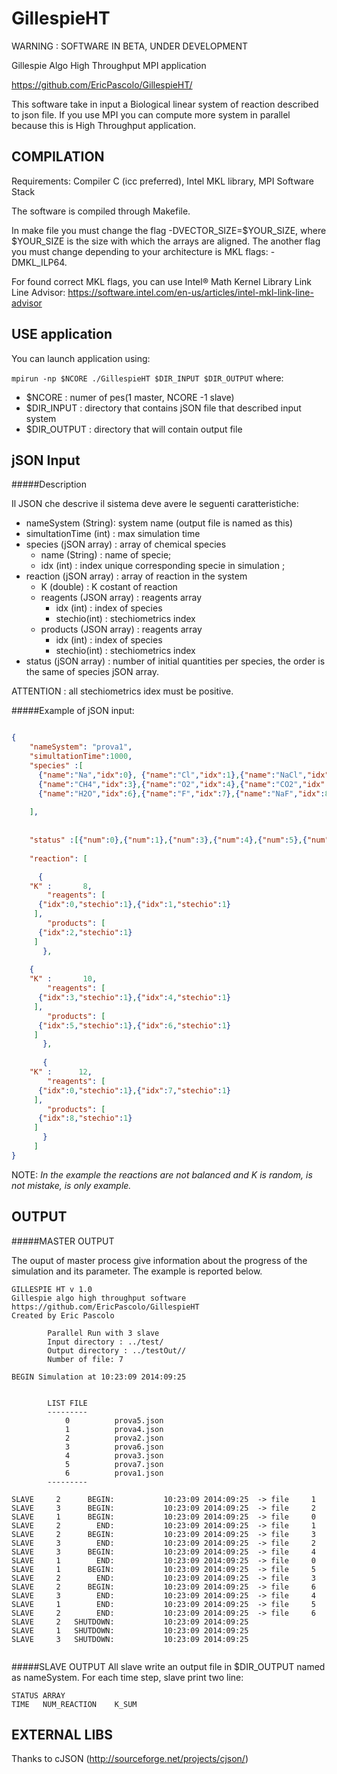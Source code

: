 GillespieHT
===========

WARNING : SOFTWARE IN BETA, UNDER DEVELOPMENT

Gillespie Algo High Throughput MPI application

https://github.com/EricPascolo/GillespieHT/

This software take in input a Biological linear system of reaction described to json file.
If you use MPI you can compute more system in parallel because this is High Throughput application.

COMPILATION
-----------

Requirements: Compiler C (icc preferred), Intel MKL library, MPI Software Stack

The software is compiled through Makefile.

In make file you must change the flag -DVECTOR_SIZE=$YOUR_SIZE, where $YOUR_SIZE is the size 
with which the arrays are aligned. The another flag you must change depending to your architecture
is MKL flags: -DMKL_ILP64.

For found correct MKL flags, you can use Intel® Math Kernel Library Link Line Advisor:
https://software.intel.com/en-us/articles/intel-mkl-link-line-advisor

USE application
---------------

You can launch application using:

`
mpirun -np $NCORE ./GillespieHT $DIR_INPUT $DIR_OUTPUT
`
where:

- $NCORE : numer of pes(1 master, NCORE -1 slave)
- $DIR_INPUT : directory that contains jSON file that described input system
- $DIR_OUTPUT : directory that will contain output file

jSON Input
------
#####Description

Il JSON che descrive il sistema deve avere le seguenti caratteristiche:

* nameSystem (String): system name (output file is named as this)
* simultationTime (int) : max simulation time
* species (jSON array) : array of chemical species  
  - name (String) : name of specie;
  - idx (int) : index unique corresponding specie in simulation ; 
* reaction (jSON array) : array of reaction in the system
  - K (double) : K costant of reaction
  - reagents (JSON array) : reagents array
    - idx (int) : index of species
    - stechio(int) : stechiometrics index
  - products (JSON array) : reagents array
    - idx (int) : index of species
    - stechio(int) : stechiometrics index
* status (jSON array) : number of initial quantities per species, the order is the same of species jSON array.

ATTENTION : all stechiometrics idex must be positive.

#####Example of jSON input:

```json

{
    "nameSystem": "prova1", 
    "simultationTime":1000,
    "species" :[
	  {"name":"Na","idx":0}, {"name":"Cl","idx":1},{"name":"NaCl","idx":2},
	  {"name":"CH4","idx":3},{"name":"O2","idx":4},{"name":"CO2","idx":5},
	  {"name":"H2O","idx":6},{"name":"F","idx":7},{"name":"NaF","idx":8}
    
    ],
    
    
    "status" :[{"num":0},{"num":1},{"num":3},{"num":4},{"num":5},{"num":6},{"num":7},{"num":8},{"num":9}],
    
    "reaction": [

      {  
 	"K" :       8,
        "reagents": [
	  {"idx":0,"stechio":1},{"idx":1,"stechio":1}   
	 ], 
        "products": [
	  {"idx":2,"stechio":1}   
	 ]
       },
	
	{ 
 	"K" :       10,
        "reagents": [
	  {"idx":3,"stechio":1},{"idx":4,"stechio":1}   
	 ], 
        "products": [
	  {"idx":5,"stechio":1},{"idx":6,"stechio":1}    
	 ]
       },
       
       { 
 	"K" :      12,
        "reagents": [
	  {"idx":0,"stechio":1},{"idx":7,"stechio":1}   
	 ], 
        "products": [
	  {"idx":8,"stechio":1}    
	 ]
       }
     ]
}

```

NOTE: *In the example the reactions are not balanced and K is random, is not mistake, is only example.*

OUTPUT
------

#####MASTER OUTPUT

The ouput of master process give information about the progress of the simulation and its parameter. 
The example is reported below.

```
GILLESPIE HT v 1.0                                                                                                                                                     
Gillespie algo high throughput software                                                                                                                                
https://github.com/EricPascolo/GillespieHT                                                                                                                                
Created by Eric Pascolo                                                                                                                                                
                                                                                                                                                                       
        Parallel Run with 3 slave                                                                                                                                      
        Input directory : ../test/                                                                                                                                     
        Output directory : ../testOut//                                                                                                                                
        Number of file: 7                                                                                                                                              
                                                                                                                                                                       
BEGIN Simulation at 10:23:09 2014:09:25                                                                                                                                
                                                                                                                                                                       
                                                                                                                                                                       
        LIST FILE                                                                                                                                                      
        ---------                                                                                                                                                      
            0          prova5.json                                                                                                                                     
            1          prova4.json                                                                                                                                     
            2          prova2.json                                                                                                                                     
            3          prova6.json                                                                                                                                     
            4          prova3.json                                                                                                                                     
            5          prova7.json                                                                                                                                     
            6          prova1.json                                                                                                                                     
        ---------                                                                                                                                                      
                                                                                                                                                                       
SLAVE     2      BEGIN:           10:23:09 2014:09:25  -> file     1                                                                                                   
SLAVE     3      BEGIN:           10:23:09 2014:09:25  -> file     2                                                                                                   
SLAVE     1      BEGIN:           10:23:09 2014:09:25  -> file     0
SLAVE     2        END:           10:23:09 2014:09:25  -> file     1
SLAVE     2      BEGIN:           10:23:09 2014:09:25  -> file     3
SLAVE     3        END:           10:23:09 2014:09:25  -> file     2
SLAVE     3      BEGIN:           10:23:09 2014:09:25  -> file     4
SLAVE     1        END:           10:23:09 2014:09:25  -> file     0
SLAVE     1      BEGIN:           10:23:09 2014:09:25  -> file     5
SLAVE     2        END:           10:23:09 2014:09:25  -> file     3
SLAVE     2      BEGIN:           10:23:09 2014:09:25  -> file     6
SLAVE     3        END:           10:23:09 2014:09:25  -> file     4
SLAVE     1        END:           10:23:09 2014:09:25  -> file     5
SLAVE     2        END:           10:23:09 2014:09:25  -> file     6
SLAVE     2   SHUTDOWN:           10:23:09 2014:09:25 
SLAVE     1   SHUTDOWN:           10:23:09 2014:09:25
SLAVE     3   SHUTDOWN:           10:23:09 2014:09:25


```


#####SLAVE OUTPUT
All slave write an output file in $DIR_OUTPUT named as nameSystem. For each time step, slave print two line:

```
STATUS ARRAY
TIME   NUM_REACTION    K_SUM
```

EXTERNAL LIBS
-------------

Thanks to cJSON (http://sourceforge.net/projects/cjson/)